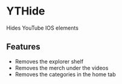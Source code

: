 # YTHide

Hides YouTube IOS elements

## Features
- Removes the explorer shelf
- Removes the merch under the videos
- Removes the categories in the home tab
